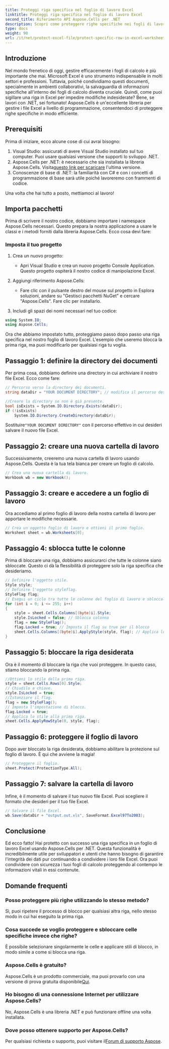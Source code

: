 ```yaml
---
title: Proteggi riga specifica nel foglio di lavoro Excel
linktitle: Proteggi riga specifica nel foglio di lavoro Excel
second_title: Riferimento API Aspose.Cells per .NET
description: Scopri come proteggere righe specifiche nei fogli di lavoro Excel utilizzando Aspose.Cells per .NET. Una guida passo passo pensata per gli sviluppatori.
type: docs
weight: 90
url: /it/net/protect-excel-file/protect-specific-row-in-excel-worksheet/
---
```

## Introduzione

Nel mondo frenetico di oggi, gestire efficacemente i fogli di calcolo è più importante che mai. Microsoft Excel è uno strumento indispensabile in molti settori e professioni. Tuttavia, poiché condividiamo questi documenti, specialmente in ambienti collaborativi, la salvaguardia di informazioni specifiche all'interno dei fogli di calcolo diventa cruciale. Quindi, come puoi sigillare una riga in Excel per impedire modifiche indesiderate? Bene, se lavori con .NET, sei fortunato! Aspose.Cells è un'eccellente libreria per gestire i file Excel a livello di programmazione, consentendoci di proteggere righe specifiche in modo efficiente.

## Prerequisiti

Prima di iniziare, ecco alcune cose di cui avrai bisogno:

1. Visual Studio: assicurati di avere Visual Studio installato sul tuo computer. Puoi usare qualsiasi versione che supporti lo sviluppo .NET.
2.  Aspose.Cells per .NET: è necessario che sia installata la libreria Aspose.Cells. Visita[questo link per scaricare](https://releases.aspose.com/cells/net/) l'ultima versione.
3. Conoscenze di base di .NET: la familiarità con C# e con i concetti di programmazione di base sarà utile poiché lavoreremo con frammenti di codice.

Una volta che hai tutto a posto, mettiamoci al lavoro!

## Importa pacchetti

Prima di scrivere il nostro codice, dobbiamo importare i namespace Aspose.Cells necessari. Questo prepara la nostra applicazione a usare le classi e i metodi forniti dalla libreria Aspose.Cells. Ecco cosa devi fare:

### Imposta il tuo progetto

1. Crea un nuovo progetto:
   - Apri Visual Studio e crea un nuovo progetto Console Application. Questo progetto ospiterà il nostro codice di manipolazione Excel.

2. Aggiungi riferimento Aspose.Cells:
   - Fare clic con il pulsante destro del mouse sul progetto in Esplora soluzioni, andare su "Gestisci pacchetti NuGet" e cercare "Aspose.Cells". Fare clic per installarlo.

3. Includi gli spazi dei nomi necessari nel tuo codice:
```csharp
using System.IO;
using Aspose.Cells;
```

Ora che abbiamo impostato tutto, proteggiamo passo dopo passo una riga specifica nel nostro foglio di lavoro Excel. L'esempio che useremo blocca la prima riga, ma puoi modificarlo per qualsiasi riga tu voglia.

## Passaggio 1: definire la directory dei documenti

Per prima cosa, dobbiamo definire una directory in cui archiviare il nostro file Excel. Ecco come fare:

```csharp
// Percorso verso la directory dei documenti.
string dataDir = "YOUR DOCUMENT DIRECTORY"; // modifica il percorso desiderato.

//Creare la directory se non è già presente.
bool isExists = System.IO.Directory.Exists(dataDir);
if (!isExists)
    System.IO.Directory.CreateDirectory(dataDir);
```

 Sostituire`"YOUR DOCUMENT DIRECTORY"` con il percorso effettivo in cui desideri salvare il nuovo file Excel.

## Passaggio 2: creare una nuova cartella di lavoro

Successivamente, creeremo una nuova cartella di lavoro usando Aspose.Cells. Questa è la tua tela bianca per creare un foglio di calcolo.

```csharp
// Crea una nuova cartella di lavoro.
Workbook wb = new Workbook();
```

## Passaggio 3: creare e accedere a un foglio di lavoro

Ora accediamo al primo foglio di lavoro della nostra cartella di lavoro per apportare le modifiche necessarie.

```csharp
// Crea un oggetto foglio di lavoro e ottieni il primo foglio.
Worksheet sheet = wb.Worksheets[0];
```

## Passaggio 4: sblocca tutte le colonne

Prima di bloccare una riga, dobbiamo assicurarci che tutte le colonne siano sbloccate. Questo ci dà la flessibilità di proteggere solo la riga specifica che desideriamo.

```csharp
// Definire l'oggetto stile.
Style style;
// Definire l'oggetto styleflag.
StyleFlag flag;
// Esegui un ciclo tra tutte le colonne del foglio di lavoro e sbloccale.
for (int i = 0; i <= 255; i++)
{
    style = sheet.Cells.Columns[(byte)i].Style;
    style.IsLocked = false; // Sblocca colonna
    flag = new StyleFlag();
    flag.Locked = true; // Imposta il flag su true per il blocco
    sheet.Cells.Columns[(byte)i].ApplyStyle(style, flag); // Applica lo stile
}
```

## Passaggio 5: bloccare la riga desiderata

Ora è il momento di bloccare la riga che vuoi proteggere. In questo caso, stiamo bloccando la prima riga.

```csharp
//Ottieni lo stile della prima riga.
style = sheet.Cells.Rows[0].Style;
// Chiudilo a chiave.
style.IsLocked = true;
//Istanziare il flag.
flag = new StyleFlag();
// Imposta l'impostazione di blocco.
flag.Locked = true;
// Applica lo stile alla prima riga.
sheet.Cells.ApplyRowStyle(0, style, flag);
```

## Passaggio 6: proteggere il foglio di lavoro

Dopo aver bloccato la riga desiderata, dobbiamo abilitare la protezione sul foglio di lavoro. È qui che avviene la magia!

```csharp
// Proteggere il foglio.
sheet.Protect(ProtectionType.All);
```

## Passaggio 7: salvare la cartella di lavoro

Infine, è il momento di salvare il tuo nuovo file Excel. Puoi scegliere il formato che desideri per il tuo file Excel.

```csharp
// Salvare il file Excel.
wb.Save(dataDir + "output.out.xls", SaveFormat.Excel97To2003);
```

## Conclusione

Ed ecco fatto! Hai protetto con successo una riga specifica in un foglio di lavoro Excel usando Aspose.Cells per .NET. Questa funzionalità è incredibilmente utile per sviluppatori e utenti che hanno bisogno di garantire l'integrità dei dati pur continuando a condividere i loro file Excel. Ora puoi condividere con sicurezza i tuoi fogli di calcolo proteggendo al contempo le informazioni vitali in essi contenute.

## Domande frequenti

### Posso proteggere più righe utilizzando lo stesso metodo?  
Sì, puoi ripetere il processo di blocco per qualsiasi altra riga, nello stesso modo in cui hai eseguito la prima riga.

### Cosa succede se voglio proteggere e sbloccare celle specifiche invece che righe?  
È possibile selezionare singolarmente le celle e applicare stili di blocco, in modo simile a come si blocca una riga.

### Aspose.Cells è gratuito?  
 Aspose.Cells è un prodotto commerciale, ma puoi provarlo con una versione di prova gratuita disponibile[Qui](https://releases.aspose.com/).

### Ho bisogno di una connessione Internet per utilizzare Aspose.Cells?  
No, Aspose.Cells è una libreria .NET e può funzionare offline una volta installata.

### Dove posso ottenere supporto per Aspose.Cells?  
 Per qualsiasi richiesta o supporto, puoi visitare il[Forum di supporto Aspose](https://forum.aspose.com/c/cells/9).